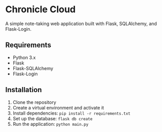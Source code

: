 # Chronicle Cloud

A simple note-taking web application built with Flask, SQLAlchemy, and Flask-Login.

## Requirements

- Python 3.x
- Flask
- Flask-SQLAlchemy
- Flask-Login

## Installation

1. Clone the repository
2. Create a virtual environment and activate it
3. Install dependencies: `pip install -r requirements.txt`
4. Set up the database: `flask db create`
5. Run the application: `python main.py`
